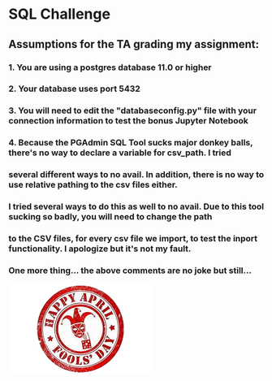 # SQL Challenge
    
## Assumptions for the TA grading my assignment:

### 1. You are using a postgres database 11.0 or higher
### 2. Your database uses port 5432
### 3. You will need to edit the "databaseconfig.py" file with your connection information to test the bonus Jupyter Notebook
### 4. Because the PGAdmin SQL Tool sucks major donkey balls, there's no way to declare a variable for csv_path.  I tried
###     several different ways to no avail.  In addition, there is no way to use relative pathing to the csv files either.  
###     I tried several ways to do this as well to no avail. Due to this tool sucking so badly, you will need to change the path 
###     to the CSV files, for every csv file we import, to test the inport functionality.  I apologize but it's not my fault.


### One more thing... the above comments are no joke but still...


<img src="EmployeeSQL/AprilFools.png" alt="April Fools!" style="border: none;" />
